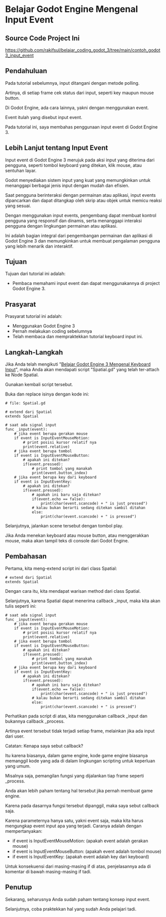 # Belajar Godot Engine Mengenal Input Event

## Source Code Project Ini

https://github.com/rakifsul/belajar_coding_godot_3/tree/main/contoh_godot3_input_event

## Pendahuluan

Pada tutorial sebelumnya, input ditangani dengan metode polling.

Artinya, di setiap frame cek status dari input, seperti key maupun mouse button.

Di Godot Engine, ada cara lainnya, yakni dengan menggunakan event.

Event itulah yang disebut input event.

Pada tutorial ini, saya membahas penggunaan input event di Godot Engine 3.

## Lebih Lanjut tentang Input Event

Input event di Godot Engine 3 merujuk pada aksi input yang diterima dari pengguna, seperti tombol keyboard yang ditekan, klik mouse, atau sentuhan layar.

Godot menyediakan sistem input yang kuat yang memungkinkan untuk menanggapi berbagai jenis input dengan mudah dan efisien.

Saat pengguna berinteraksi dengan permainan atau aplikasi, input events dipancarkan dan dapat ditangkap oleh skrip atau objek untuk memicu reaksi yang sesuai.

Dengan menggunakan input events, pengembang dapat membuat kontrol pengguna yang responsif dan dinamis, serta menanggapi interaksi pengguna dengan lingkungan permainan atau aplikasi.

Ini adalah bagian integral dari pengembangan permainan dan aplikasi di Godot Engine 3 dan memungkinkan untuk membuat pengalaman pengguna yang lebih menarik dan interaktif.

## Tujuan

Tujuan dari tutorial ini adalah:

-   Pembaca memahami input event dan dapat menggunakannya di project Godot Engine 3.

## Prasyarat

Prasyarat tutorial ini adalah:

-   Menggunakan Godot Engine 3
-   Pernah melakukan coding sebelumnya
-   Telah membaca dan mempraktekkan tutorial keyboard input ini.

## Langkah-Langkah

Jika Anda telah mengikuti "[Belajar Godot Engine 3 Mengenal Keyboard Input](https://github.com/rakifsul/belajar_coding_godot_3/blob/main/Belajar-Godot-Engine-3-Mengenal-Keyboard-Input.md)", maka Anda akan mendapati script "Spatial.gd" yang telah ter-attach ke Node Spatial.

Gunakan kembali script tersebut.

Buka dan replace isinya dengan kode ini:

```
# file: Spatial.gd

# extend dari Spatial
extends Spatial

# saat ada signal input
func _input(event):
    # jika event berupa gerakan mouse
    if event is InputEventMouseMotion:
        # print posisi kursor relatif nya
        print(event.relative)
    # jika event berupa tombol
    if event is InputEventMouseButton:
        # apakah ini ditekan?
        if(event.pressed):
            # print tombol yang manakah
            print(event.button_index)
    # jika event berupa key dari keyboard
    if event is InputEventKey:
        # apakah ini ditekan?
        if(event.pressed):
            # apakah ini baru saja ditekan?
            if(event.echo == false):
                print(char(event.scancode) + " is just pressed")
            # kalau bukan berarti sedang ditekan sambil ditahan
            else:
                print(char(event.scancode) + " is pressed")
```

Selanjutnya, jalankan scene tersebut dengan tombol play.

Jika Anda menekan keyboard atau mouse button, atau menggerakkan mouse, maka akan tampil teks di console dari Godot Engine.

## Pembahasan

Pertama, kita meng-extend script ini dari class Spatial:

```
# extend dari Spatial
extends Spatial
```

Dengan cara itu, kita mendapat warisan method dari class Spatial.

Selanjutnya, karena Spatial dapat menerima callback \_input, maka kita akan tulis seperti ini:

```
# saat ada signal input
func _input(event):
    # jika event berupa gerakan mouse
    if event is InputEventMouseMotion:
        # print posisi kursor relatif nya
        print(event.relative)
    # jika event berupa tombol
    if event is InputEventMouseButton:
        # apakah ini ditekan?
        if(event.pressed):
            # print tombol yang manakah
            print(event.button_index)
    # jika event berupa key dari keyboard
    if event is InputEventKey:
        # apakah ini ditekan?
        if(event.pressed):
            # apakah ini baru saja ditekan?
            if(event.echo == false):
                print(char(event.scancode) + " is just pressed")
            # kalau bukan berarti sedang ditekan sambil ditahan
            else:
                print(char(event.scancode) + " is pressed")
```

Perhatikan pada script di atas, kita menggunakan callback \_input dan bukannya callback \_process.

Artinya event tersebut tidak terjadi setiap frame, melainkan jika ada input dari user.

Catatan: Kenapa saya sebut callback?

Itu karena biasanya, dalam game engine, kode game engine biasanya memanggil kode yang ada di dalam lingkungan scripting untuk keperluan yang umum.

Misalnya saja, pemangilan fungsi yang dijalankan tiap frame seperti \_process.

Anda akan lebih paham tentang hal tersebut jika pernah membuat game engine.

Karena pada dasarnya fungsi tersebut dipanggil, maka saya sebut callback saja.

Karena parameternya hanya satu, yakni event saja, maka kita harus mengungkap event input apa yang terjadi. Caranya adalah dengan mempertanyakan:

-   if event is InputEventMouseMotion: (apakah event adalah gerakan mouse)
-   if event is InputEventMouseButton: (apakah event adalah tombol mouse)
-   if event is InputEventKey: (apakah event adalah key dari keyboard)

Untuk konsekuensi dari masing-masing if di atas, penjelasannya ada di komentar di bawah masing-masing if tadi.

## Penutup

Sekarang, seharusnya Anda sudah paham tentang konsep input event.

Selanjutnya, coba praktekkan hal yang sudah Anda pelajari tadi.
